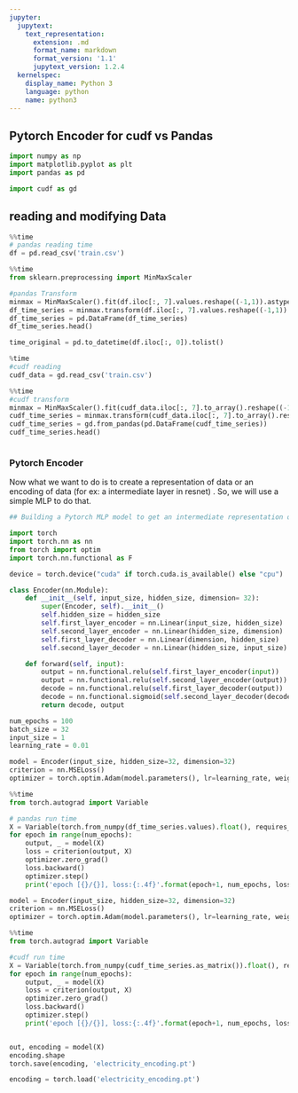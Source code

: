 ```yaml
---
jupyter:
  jupytext:
    text_representation:
      extension: .md
      format_name: markdown
      format_version: '1.1'
      jupytext_version: 1.2.4
  kernelspec:
    display_name: Python 3
    language: python
    name: python3
---
```


## Pytorch Encoder for cudf vs Pandas

```python
import numpy as np
import matplotlib.pyplot as plt
import pandas as pd

import cudf as gd
```

## reading and modifying Data

```python
%%time
# pandas reading time
df = pd.read_csv('train.csv')
```

```python
%%time
from sklearn.preprocessing import MinMaxScaler

#pandas Transform
minmax = MinMaxScaler().fit(df.iloc[:, 7].values.reshape((-1,1)).astype('float32'))
df_time_series = minmax.transform(df.iloc[:, 7].values.reshape((-1,1)).astype('float32')).reshape((-1))
df_time_series = pd.DataFrame(df_time_series)
df_time_series.head()
```

```python
time_original = pd.to_datetime(df.iloc[:, 0]).tolist()
```

```python
%time
#cudf reading
cudf_data = gd.read_csv('train.csv')
```

```python
%%time
#cudf transform
minmax = MinMaxScaler().fit(cudf_data.iloc[:, 7].to_array().reshape((-1,1)).astype('float32'))
cudf_time_series = minmax.transform(cudf_data.iloc[:, 7].to_array().reshape((-1,1)).astype('float32')).reshape((-1))
cudf_time_series = gd.from_pandas(pd.DataFrame(cudf_time_series))
cudf_time_series.head()
```

```python

```

### Pytorch Encoder

Now what we want to do is to create a representation of data  or an encoding of data (for ex: a intermediate layer in resnet) . So, we will use a simple MLP to do that. 


```python
## Building a Pytorch MLP model to get an intermediate representation of Data

import torch
import torch.nn as nn
from torch import optim
import torch.nn.functional as F

device = torch.device("cuda" if torch.cuda.is_available() else "cpu")
```

```python
class Encoder(nn.Module):
    def __init__(self, input_size, hidden_size, dimension= 32):
        super(Encoder, self).__init__()
        self.hidden_size = hidden_size
        self.first_layer_encoder = nn.Linear(input_size, hidden_size)
        self.second_layer_encoder = nn.Linear(hidden_size, dimension)
        self.first_layer_decoder = nn.Linear(dimension, hidden_size)
        self.second_layer_decoder = nn.Linear(hidden_size, input_size)

    def forward(self, input):
        output = nn.functional.relu(self.first_layer_encoder(input))
        output = nn.functional.relu(self.second_layer_encoder(output))
        decode = nn.functional.relu(self.first_layer_decoder(output))
        decode = nn.functional.sigmoid(self.second_layer_decoder(decode))
        return decode, output
```

```python
num_epochs = 100
batch_size = 32
input_size = 1
learning_rate = 0.01

model = Encoder(input_size, hidden_size=32, dimension=32)
criterion = nn.MSELoss()
optimizer = torch.optim.Adam(model.parameters(), lr=learning_rate, weight_decay=1e-5)
```

```python
%%time
from torch.autograd import Variable

# pandas run time
X = Variable(torch.from_numpy(df_time_series.values).float(), requires_grad=False)
for epoch in range(num_epochs):
    output, _ = model(X)
    loss = criterion(output, X)
    optimizer.zero_grad()
    loss.backward()
    optimizer.step()
    print('epoch [{}/{}], loss:{:.4f}'.format(epoch+1, num_epochs, loss.data))

```

```python
model = Encoder(input_size, hidden_size=32, dimension=32)
criterion = nn.MSELoss()
optimizer = torch.optim.Adam(model.parameters(), lr=learning_rate, weight_decay=1e-5)
```

```python
%%time
from torch.autograd import Variable

#cudf run time
X = Variable(torch.from_numpy(cudf_time_series.as_matrix()).float(), requires_grad=False)
for epoch in range(num_epochs):
    output, _ = model(X)
    loss = criterion(output, X)
    optimizer.zero_grad()
    loss.backward()
    optimizer.step()
    print('epoch [{}/{}], loss:{:.4f}'.format(epoch+1, num_epochs, loss.data))
```

```python

```

```python
out, encoding = model(X)
encoding.shape
torch.save(encoding, 'electricity_encoding.pt')
```

```python
encoding = torch.load('electricity_encoding.pt')
```

```python

```

```python

```

```python

```

```python

```

```python

```

```python

```

```python

```

```python

```
